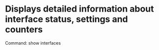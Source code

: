 # Displays detailed information about interface status, settings and counters

Command: show interfaces